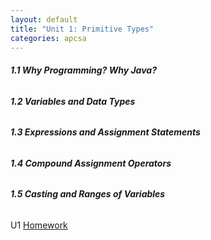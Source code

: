 ```yaml
---
layout: default
title: "Unit 1: Primitive Types"
categories: apcsa
---
```

<h6><b>1.1 Why Programming? Why Java?</b></h6>
<h6><b>1.2 Variables and Data Types</b></h6>
<h6><b>1.3 Expressions and Assignment Statements</b></h6>
<h6><b>1.4 Compound Assignment Operators</b></h6>
<h6><b>1.5 Casting and Ranges of Variables</b></h6>
U1 <a href="https://github.com/wangzi190/projectc190/blob/master/_notebooks/2022-12-01-apcsa-unit-1.ipynb" target="_blank"><u>H</u>omework</a>
<br>